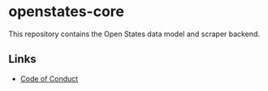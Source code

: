 # openstates-core

This repository contains the Open States data model and scraper backend.

## Links

* [Code of Conduct](https://docs.openstates.org/en/latest/contributing/code-of-conduct.html)

